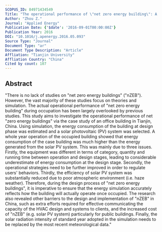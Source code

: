 ```yaml
---
SCOPUS_ID: 84971434549
Title: "The operational performance of \"net zero energy building\": A study in China"
Author: "Zhou Z."
Journal: "Applied Energy"
Publication Date: {'$date': '2016-09-01T00:00:00Z'}
Publication Year: 2016
DOI: "10.1016/j.apenergy.2016.05.093"
Source Type: "Journal"
Document Type: "ar"
Document Type Description: "Article"
Affliation: "Tianjin University"
Affliation Country: "China"
Cited by count: 107
---
```


## Abstract
"There is no lack of studies on \"net zero energy buildings\" (\"nZEB\"). However, the vast majority of these studies focus on theories and simulation. The actual operational performance of \"net zero energy building\" during occupation has been largely overlooked by previous studies. This study aims to investigate the operational performance of net \"zero energy buildings\" via the case study of an office building in Tianjin, China. Using simulation, the energy consumption of the building at design phase was estimated and a solar photovoltaic (PV) system was selected. A whole year operation of the occupied building showed that energy consumption of the case building was much higher than the energy generated from the solar PV system. This was mainly due to three issues. Firstly, the equipment was different in terms of category, quantity and running time between operation and design stages, leading to considerable underestimate of energy consumption at the design stage. Secondly, the operational strategies need to be further improved in order to regulate users' behaviors. Thirdly, the efficiency of solar PV system was substantially reduced due to poor atmospheric environment (i.e. haze weather). Therefore, during the design process of \"net zero energy buildings\", it is imperative to ensure that the energy simulation accurately reflects how the building will actually operate once occupied. The research also revealed other barriers to the design and implementation of \"nZEB\" in China, such as extra efforts required for effective communicating the capacity of the HVAC design and systems to clients, and the increased cost of \"nZEB\" (e.g. solar PV system) particularly for public buildings. Finally, the solar radiation intensity of standard year adopted in the simulation needs to be replaced by the most recent meteorological data."
